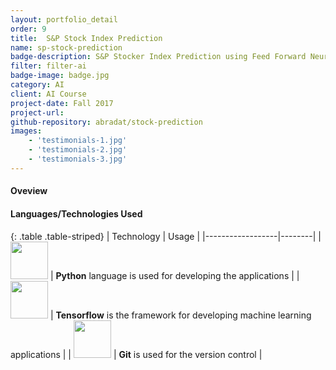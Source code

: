 ```yaml
---
layout: portfolio_detail
order: 9
title:  S&P Stock Index Prediction
name: sp-stock-prediction
badge-description: S&P Stocker Index Prediction using Feed Forward Neural Networks implemented in Tensorflow
filter: filter-ai
badge-image: badge.jpg
category: AI
client: AI Course
project-date: Fall 2017
project-url:
github-repository: abradat/stock-prediction
images:
    - 'testimonials-1.jpg'
    - 'testimonials-2.jpg'
    - 'testimonials-3.jpg'
---
```

#### Oveview
#### Languages/Technologies Used

{: .table .table-striped}
| Technology | Usage |
|------------------|--------|
| <img src="{{'assets/img/portfolio/technologies/python.png' | relative_url}}" width="60" height="60"> | **Python** language is used for developing the applications |
| <img src="{{'assets/img/portfolio/technologies/tensorflow.png' | relative_url}}" width="60" height="60"> | **Tensorflow** is the framework for developing machine learning applications |
| <img src="{{'assets/img/portfolio/technologies/git.png' | relative_url}}" width="60" height="60"> | **Git** is used for the version control |